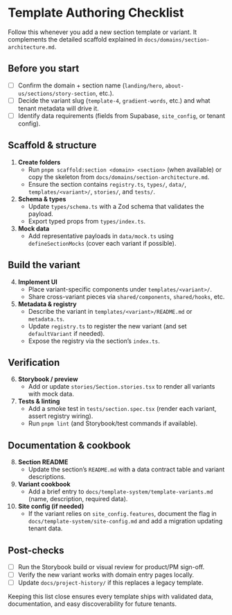 # Template Authoring Checklist

Follow this whenever you add a new section template or variant. It complements the detailed scaffold explained in `docs/domains/section-architecture.md`.

## Before you start
- [ ] Confirm the domain + section name (`landing/hero`, `about-us/sections/story-section`, etc.).
- [ ] Decide the variant slug (`template-4`, `gradient-words`, etc.) and what tenant metadata will drive it.
- [ ] Identify data requirements (fields from Supabase, `site_config`, or tenant config).

## Scaffold & structure
1. **Create folders**
   - Run `pnpm scaffold:section <domain> <section>` (when available) or copy the skeleton from `docs/domains/section-architecture.md`.
   - Ensure the section contains `registry.ts`, `types/`, `data/`, `templates/<variant>/`, `stories/`, and `tests/`.
2. **Schema & types**
   - Update `types/schema.ts` with a Zod schema that validates the payload.
   - Export typed props from `types/index.ts`.
3. **Mock data**
   - Add representative payloads in `data/mock.ts` using `defineSectionMocks` (cover each variant if possible).

## Build the variant
4. **Implement UI**
   - Place variant-specific components under `templates/<variant>/`.
   - Share cross-variant pieces via `shared/components`, `shared/hooks`, etc.
5. **Metadata & registry**
   - Describe the variant in `templates/<variant>/README.md` or `metadata.ts`.
   - Update `registry.ts` to register the new variant (and set `defaultVariant` if needed).
   - Expose the registry via the section’s `index.ts`.

## Verification
6. **Storybook / preview**
   - Add or update `stories/Section.stories.tsx` to render all variants with mock data.
7. **Tests & linting**
   - Add a smoke test in `tests/section.spec.tsx` (render each variant, assert registry wiring).
   - Run `pnpm lint` (and Storybook/test commands if available).

## Documentation & cookbook
8. **Section README**
   - Update the section’s `README.md` with a data contract table and variant descriptions.
9. **Variant cookbook**
   - Add a brief entry to `docs/template-system/template-variants.md` (name, description, required data).
10. **Site config (if needed)**
    - If the variant relies on `site_config.features`, document the flag in `docs/template-system/site-config.md` and add a migration updating tenant data.

## Post-checks
- [ ] Run the Storybook build or visual review for product/PM sign-off.
- [ ] Verify the new variant works with domain entry pages locally.
- [ ] Update `docs/project-history/` if this replaces a legacy template.

Keeping this list close ensures every template ships with validated data, documentation, and easy discoverability for future tenants.
